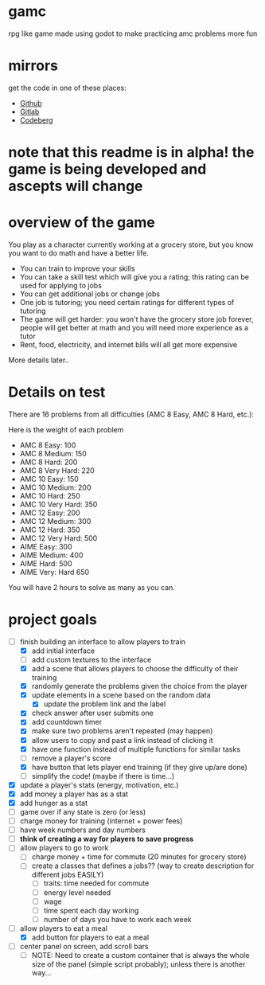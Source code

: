 # gamc

rpg like game made using godot to make practicing amc problems more fun

# mirrors

get the code in one of these places:

- [Github](https://github.com/bkf2020/gamc)
- [Gitlab](https://gitlab.com/bkf2020/gamc)
- [Codeberg](https://codeberg.org/bkf2020/gamc)

# note that this readme is in alpha! the game is being developed and ascepts will change

# overview of the game
You play as a character currently working at a grocery store, but
you know you want to do math and have a better life.

- You can train to improve your skills
- You can take a skill test which will give you a rating; this rating can be used for applying to jobs
- You can get additional jobs or change jobs
- One job is tutoring; you need certain ratings for different types of tutoring
- The game will get harder: you won't have the grocery store job forever, people will get better at math and you will need more experience as a tutor
- Rent, food, electricity, and internet bills will all get more expensive

More details later..

# Details on test

There are 16 problems from all difficulties (AMC 8 Easy, AMC 8 Hard, etc.):

Here is the weight of each problem
- AMC 8 Easy: 100
- AMC 8 Medium: 150
- AMC 8 Hard: 200
- AMC 8 Very Hard: 220
- AMC 10 Easy: 150
- AMC 10 Medium: 200
- AMC 10 Hard: 250
- AMC 10 Very Hard: 350
- AMC 12 Easy: 200
- AMC 12 Medium: 300
- AMC 12 Hard: 350
- AMC 12 Very Hard: 500
- AIME Easy: 300
- AIME Medium: 400
- AIME Hard: 500
- AIME Very: Hard 650

You will have 2 hours to solve as many as you can.

# project goals
- [ ] finish building an interface to allow players to train
	- [x] add initial interface
	- [ ] add custom textures to the interface
	- [x] add a scene that allows players to choose the difficulty of their training
	- [x] randomly generate the problems given the choice from the player
	- [x] update elements in a scene based on the random data
		- [x] update the problem link and the label
	- [x] check answer after user submits one
	- [x] add countdown timer
	- [x] make sure two problems aren't repeated (may happen)
	- [x] allow users to copy and past a link instead of clicking it
	- [x] have one function instead of multiple functions for similar tasks
	- [ ] remove a player's score
	- [x] have button that lets player end training (if they give up/are done)
	- [ ] simplify the code! (maybe if there is time...)
- [x] update a player's stats (energy, motivation, etc.)
- [x] add money a player has as a stat
- [x] add hunger as a stat
- [ ] game over if any state is zero (or less)
- [ ] charge money for training (internet + power fees)
- [ ] have week numbers and day numbers
- [ ] **think of creating a way for players to save progress**
- [ ] allow players to go to work
	- [ ] charge money + time for commute (20 minutes for grocery store)
	- [ ] create a classes that defines a jobs?? (way to create description for different jobs EASILY)
		- [ ] traits: time needed for commute
		- [ ] energy level needed
		- [ ] wage
		- [ ] time spent each day working
		- [ ] number of days you have to work each week
- [ ] allow players to eat a meal
	- [x] add button for players to eat a meal
- [ ] center panel on screen, add scroll bars
	- [ ] NOTE: Need to create a custom container that is always the whole size of the panel (simple script probably); unless there is another way...
